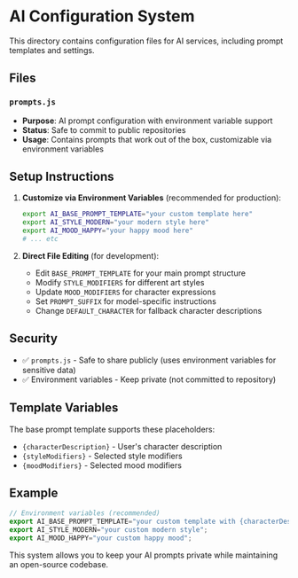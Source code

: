 # AI Configuration System

This directory contains configuration files for AI services, including prompt templates and settings.

## Files

### `prompts.js`

- **Purpose**: AI prompt configuration with environment variable support
- **Status**: Safe to commit to public repositories
- **Usage**: Contains prompts that work out of the box, customizable via environment variables

## Setup Instructions

1. **Customize via Environment Variables** (recommended for production):

   ```bash
   export AI_BASE_PROMPT_TEMPLATE="your custom template here"
   export AI_STYLE_MODERN="your modern style here"
   export AI_MOOD_HAPPY="your happy mood here"
   # ... etc
   ```

2. **Direct File Editing** (for development):
   - Edit `BASE_PROMPT_TEMPLATE` for your main prompt structure
   - Modify `STYLE_MODIFIERS` for different art styles
   - Update `MOOD_MODIFIERS` for character expressions
   - Set `PROMPT_SUFFIX` for model-specific instructions
   - Change `DEFAULT_CHARACTER` for fallback character descriptions

## Security

- ✅ `prompts.js` - Safe to share publicly (uses environment variables for sensitive data)
- ✅ Environment variables - Keep private (not committed to repository)

## Template Variables

The base prompt template supports these placeholders:

- `{characterDescription}` - User's character description
- `{styleModifiers}` - Selected style modifiers
- `{moodModifiers}` - Selected mood modifiers

## Example

```javascript
// Environment variables (recommended)
export AI_BASE_PROMPT_TEMPLATE="your custom template with {characterDescription}, {styleModifiers}, {moodModifiers}";
export AI_STYLE_MODERN="your custom modern style";
export AI_MOOD_HAPPY="your custom happy mood";
```

This system allows you to keep your AI prompts private while maintaining an open-source codebase.
